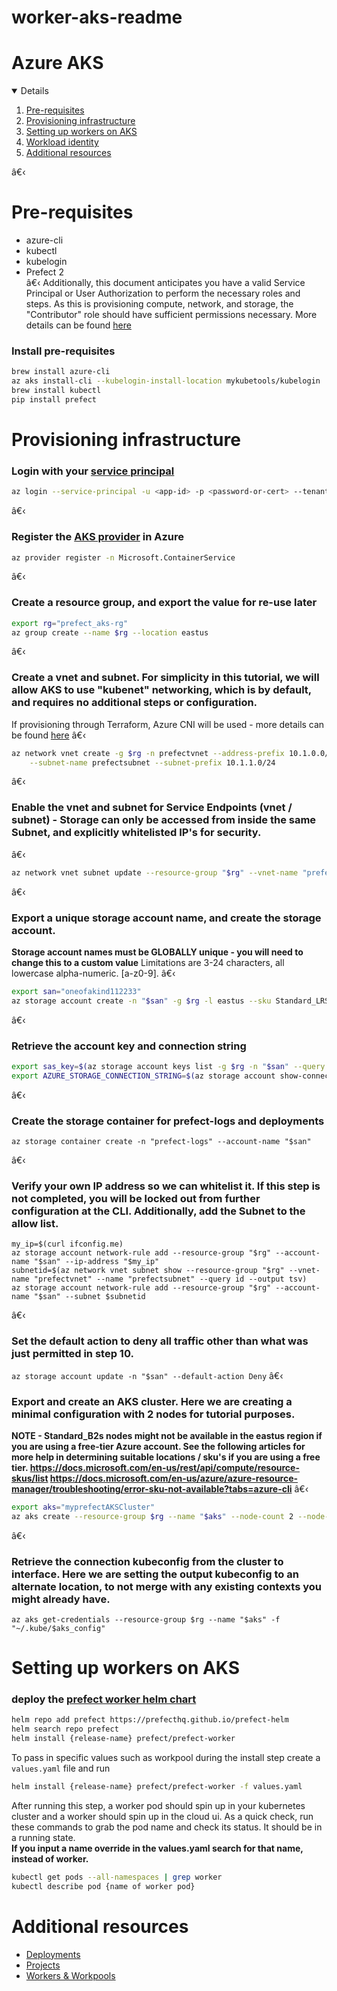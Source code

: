 # worker-aks-readme

# Azure AKS

<!-- TABLE OF CONTENTS -->
<details open="open">
  <ol>
    <li>
      <a href="#pre-requisites">Pre-requisites</a>
    <li>
      <a href="#provisioning-infrastructure">Provisioning infrastructure</a>
    <li>
      <a href="#setting-up-workers-on-aks">Setting up workers on AKS</a>
    <li>
      <a href="#workload-identity">Workload identity</a>
    <li>
      <a href="#additional-resources">Additional resources</a>
  </ol>
</details>
â€‹
<!-- Pre-requisites -->

# Pre-requisites

- azure-cli  
- kubectl  
- kubelogin  
- Prefect 2  
â€‹
Additionally, this document anticipates you have a valid Service Principal or User Authorization to perform the necessary roles and steps. As this is provisioning compute, network, and storage, the "Contributor" role should have sufficient permissions necessary.
More details can be found [here](https://docs.microsoft.com/en-us/azure/developer/terraform/authenticate-to-azure?tabs=bash#create-a-service-principal)
  

### Install pre-requisites
```bash
brew install azure-cli
az aks install-cli --kubelogin-install-location mykubetools/kubelogin
brew install kubectl
pip install prefect
```

<!-- Provisioning infrastructure -->  
# Provisioning infrastructure

### Login with your [service principal](https://docs.microsoft.com/en-us/cli/azure/authenticate-azure-cli)
```bash 
az login --service-principal -u <app-id> -p <password-or-cert> --tenant <tenant>
```
â€‹
### Register the [AKS provider](https://docs.microsoft.com/en-us/azure/azure-resource-manager/management/resource-providers-and-types) in Azure
```bash
az provider register -n Microsoft.ContainerService
```
â€‹
### Create a resource group, and export the value for re-use later
```bash
export rg="prefect_aks-rg"
az group create --name $rg --location eastus
```
â€‹
### Create a vnet and subnet. For simplicity in this tutorial, we will allow AKS to use "kubenet" networking, which is by default, and requires no additional steps or configuration. 
If provisioning through Terraform, Azure CNI will be used - more details can be found [here](https://docs.microsoft.com/en-us/azure/aks/configure-azure-cni#advanced-networking)
â€‹
```bash
az network vnet create -g $rg -n prefectvnet --address-prefix 10.1.0.0/16 \
    --subnet-name prefectsubnet --subnet-prefix 10.1.1.0/24
```
â€‹
### Enable the vnet and subnet  for Service Endpoints (vnet / subnet) - Storage can only be accessed from inside the same Subnet, and explicitly whitelisted IP's for security.
â€‹
```bash
az network vnet subnet update --resource-group "$rg" --vnet-name "prefectvnet" --name "prefectsubnet" --service-endpoints "Microsoft.Storage"
```
â€‹
### Export a unique storage account name, and create the storage account. 
**Storage account names must be GLOBALLY unique - you will need to change this to a custom value**
Limitations are 3-24 characters, all lowercase alpha-numeric. [a-z0-9].
â€‹
```bash
export san="oneofakind112233"
az storage account create -n "$san" -g $rg -l eastus --sku Standard_LRS
```
â€‹
### Retrieve the account key and connection string 
```bash
export sas_key=$(az storage account keys list -g $rg -n "$san" --query "[0].value" --output tsv)
export AZURE_STORAGE_CONNECTION_STRING=$(az storage account show-connection-string --resource-group "$rg" --name "$san" --output tsv)
```
â€‹
### Create the storage container for prefect-logs and deployments
```
az storage container create -n "prefect-logs" --account-name "$san"
```
â€‹
### Verify your own IP address so we can whitelist it. If this step is not completed, you will be locked out from further configuration at the CLI. Additionally, add the Subnet to the allow list.
```
my_ip=$(curl ifconfig.me)
az storage account network-rule add --resource-group "$rg" --account-name "$san" --ip-address "$my_ip"
subnetid=$(az network vnet subnet show --resource-group "$rg" --vnet-name "prefectvnet" --name "prefectsubnet" --query id --output tsv)
az storage account network-rule add --resource-group "$rg" --account-name "$san" --subnet $subnetid
```
â€‹
### Set the default action to deny all traffic other than what was just permitted in step 10.
`az storage account update -n "$san" --default-action Deny`
â€‹
###  Export and create an AKS cluster. Here we are creating a minimal configuration with 2 nodes for tutorial purposes. 
**NOTE - Standard_B2s nodes might not be available in the eastus region if you are using a free-tier Azure account.  See the following articles for more help in determining suitable locations / sku's if you are using a free tier.
https://docs.microsoft.com/en-us/rest/api/compute/resource-skus/list
https://docs.microsoft.com/en-us/azure/azure-resource-manager/troubleshooting/error-sku-not-available?tabs=azure-cli**
â€‹
```bash
export aks="myprefectAKSCluster"
az aks create --resource-group $rg --name "$aks" --node-count 2 --node-vm-size "Standard_B2s"
```
â€‹
### Retrieve the connection kubeconfig from the cluster to interface. Here we are setting the output kubeconfig to an alternate location, to not merge with any existing contexts you might already have.
`az aks get-credentials --resource-group $rg --name "$aks" -f "~/.kube/$aks_config"`

<!-- Setting up workers on AKS --> 
# Setting up workers on AKS
### deploy the [prefect worker helm chart](https://github.com/PrefectHQ/prefect-helm)
```bash
helm repo add prefect https://prefecthq.github.io/prefect-helm
helm search repo prefect
helm install {release-name} prefect/prefect-worker
```
To pass in specific values such as workpool during the install step create a `values.yaml` file and run 
```bash
helm install {release-name} prefect/prefect-worker -f values.yaml
```

After running this step, a worker pod should spin up in your kubernetes cluster and a worker should spin up in the cloud ui. As a quick check, run these commands to grab the pod name and check its status. It should be in a running state.  
**If you input a name override in the values.yaml search for that name, instead of worker.**
```bash
kubectl get pods --all-namespaces | grep worker
kubectl describe pod {name of worker pod}
```
<!-- Setting up workers on AKS -->

<!-- Additional resources -->
# Additional resources  
- [Deployments](https://docs.prefect.io/latest/concepts/deployments/)  
- [Projects](https://docs.prefect.io/latest/concepts/projects/)  
- [Workers & Workpools](https://docs.prefect.io/latest/concepts/work-pools/)
